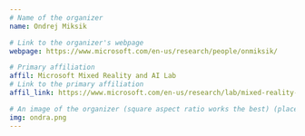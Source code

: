 ```yaml
---
# Name of the organizer
name: Ondrej Miksik

# Link to the organizer's webpage
webpage: https://www.microsoft.com/en-us/research/people/onmiksik/

# Primary affiliation
affil: Microsoft Mixed Reality and AI Lab
# Link to the primary affiliation
affil_link: https://www.microsoft.com/en-us/research/lab/mixed-reality-ai-zurich/

# An image of the organizer (square aspect ratio works the best) (place in the `assets/img/organizers` directory)
img: ondra.png
---
```

